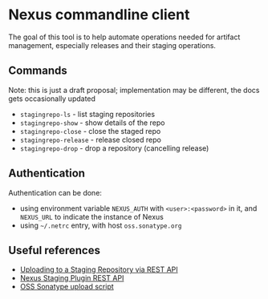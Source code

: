 # Nexus commandline client

The goal of this tool is to help automate operations needed for artifact management,
especially releases and their staging operations.


## Commands

Note: this is just a draft proposal; implementation may be different, the docs gets occasionally updated

- `stagingrepo-ls` - list staging repositories
- `stagingrepo-show` - show details of the repo
- `stagingrepo-close` - close the staged repo
- `stagingrepo-release` - release closed repo
- `stagingrepo-drop` - drop a repository (cancelling release)

## Authentication

Authentication can be done:
- using environment variable `NEXUS_AUTH` with `<user>:<password>` in it, and `NEXUS_URL` to indicate the instance of Nexus
- using `~/.netrc` entry, with host `oss.sonatype.org`

## Useful references

* [Uploading to a Staging Repository via REST API](https://support.sonatype.com/hc/en-us/articles/213465868-Uploading-to-a-Staging-Repository-via-REST-API)
* [Nexus Staging Plugin REST API](https://oss.sonatype.org/nexus-staging-plugin/default/docs/index.html)
* [OSS Sonatype upload script](https://github.com/pkozelka/libtorch-bundle/blob/main/upload.sh)
